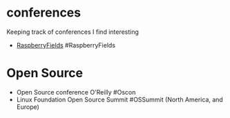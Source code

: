 # conferences
Keeping track of conferences I find interesting

+ [RaspberryFields](https://www.raspberrypi.org/raspberry-fields/) #RaspberryFields

# Open Source #  
+ Open Source conference O'Reilly #Oscon
+ Linux Foundation Open Source Summit #OSSummit (North America, and Europe)
